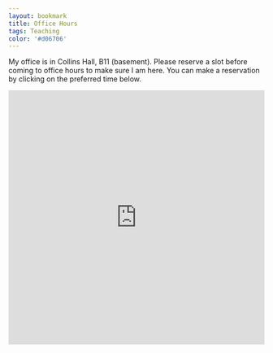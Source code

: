 ```yaml
---
layout: bookmark
title: Office Hours
tags: Teaching
color: '#d06706'
---
```


My office is in Collins Hall, B11 (basement).
Please reserve a slot before coming to office hours to make sure I am here. You can make a reservation by clicking on the preferred time below.

<iframe src="https://ztoth.youcanbook.me/?noframe=true&skipHeaderFooter=false" style="width:100%;height:500px;border:0px;background-color:transparent;" frameborder="0" allowtransparency="true" onload="keepInView(this);"></iframe><script>function keepInView(item) {if((document.documentElement&&document.documentElement.scrollTop) || document.body.scrollTop>item.offsetTop) item.scrollIntoView();}</script>
